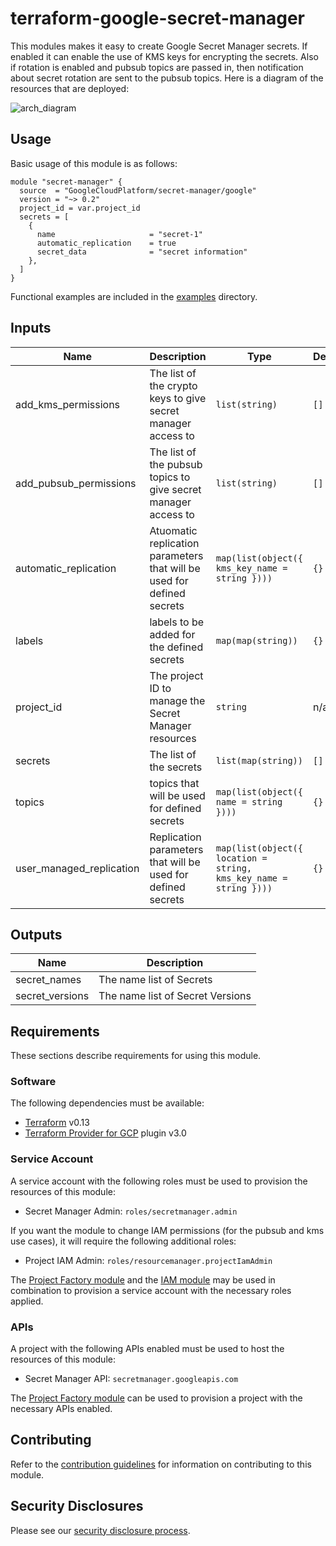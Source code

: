 # terraform-google-secret-manager

This modules makes it easy to create Google Secret Manager secrets. If enabled it can enable the use of KMS keys for encrypting the secrets. Also if rotation is enabled and pubsub topics are passed in, then notification about secret rotation are sent to the pubsub topics. Here is a diagram of the resources that are deployed:

![arch_diagram](./assets/tf-secrets.png)

## Usage

Basic usage of this module is as follows:

```hcl
module "secret-manager" {
  source  = "GoogleCloudPlatform/secret-manager/google"
  version = "~> 0.2"
  project_id = var.project_id
  secrets = [
    {
      name                     = "secret-1"
      automatic_replication    = true
      secret_data              = "secret information"
    },
  ]
}
```

Functional examples are included in the [examples](./examples/) directory.

<!-- BEGINNING OF PRE-COMMIT-TERRAFORM DOCS HOOK -->
## Inputs

| Name | Description | Type | Default | Required |
|------|-------------|------|---------|:--------:|
| add\_kms\_permissions | The list of the crypto keys to give secret manager access to | `list(string)` | `[]` | no |
| add\_pubsub\_permissions | The list of the pubsub topics to give secret manager access to | `list(string)` | `[]` | no |
| automatic\_replication | Atuomatic replication parameters that will be used for defined secrets | `map(list(object({ kms_key_name = string })))` | `{}` | no |
| labels | labels to be added for the defined secrets | `map(map(string))` | `{}` | no |
| project\_id | The project ID to manage the Secret Manager resources | `string` | n/a | yes |
| secrets | The list of the secrets | `list(map(string))` | `[]` | no |
| topics | topics that will be used for defined secrets | `map(list(object({ name = string })))` | `{}` | no |
| user\_managed\_replication | Replication parameters that will be used for defined secrets | `map(list(object({ location = string, kms_key_name = string })))` | `{}` | no |

## Outputs

| Name | Description |
|------|-------------|
| secret\_names | The name list of Secrets |
| secret\_versions | The name list of Secret Versions |

<!-- END OF PRE-COMMIT-TERRAFORM DOCS HOOK -->

## Requirements

These sections describe requirements for using this module.

### Software

The following dependencies must be available:

- [Terraform][terraform] v0.13
- [Terraform Provider for GCP][terraform-provider-gcp] plugin v3.0

### Service Account

A service account with the following roles must be used to provision
the resources of this module:

- Secret Manager Admin: `roles/secretmanager.admin`

If you want the module to change IAM permissions (for the pubsub and kms use cases), it will require the following additional roles:

- Project IAM Admin: `roles/resourcemanager.projectIamAdmin`

The [Project Factory module][project-factory-module] and the
[IAM module][iam-module] may be used in combination to provision a
service account with the necessary roles applied.

### APIs

A project with the following APIs enabled must be used to host the
resources of this module:

- Secret Manager API: `secretmanager.googleapis.com`

The [Project Factory module][project-factory-module] can be used to
provision a project with the necessary APIs enabled.

## Contributing

Refer to the [contribution guidelines](./CONTRIBUTING.md) for
information on contributing to this module.

[iam-module]: https://registry.terraform.io/modules/terraform-google-modules/iam/google
[project-factory-module]: https://registry.terraform.io/modules/terraform-google-modules/project-factory/google
[terraform-provider-gcp]: https://www.terraform.io/docs/providers/google/index.html
[terraform]: https://www.terraform.io/downloads.html

## Security Disclosures

Please see our [security disclosure process](./SECURITY.md).
